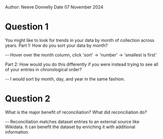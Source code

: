 Author: Neeve Donnelly
Date 07 November 2024

# Question 1
You might like to look for trends in your data by month of collection across years.
Part 1: How do you sort your data by month?

-- Hover over the month column, click 'sort' -> 'number' -> 'smallest is first'

Part 2: How would you do this differently if you were instead trying to see all of your entries in chronological order?

-- I would sort by month, day, and year in the same fashion.


# Question 2
What is the major benefit of reconciliation? What did reconciliation do?

-- Reconciliation matches dataset entries to an external source like Wikidata. It can benefit the dataset by enriching it with additional information.

